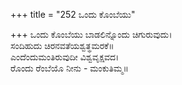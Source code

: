 +++
title = "252 ಒಂದು ಕೊಂಬೆಯು"

+++
ಒಂದು ಕೊಂಬೆಯು ಬಾಡಲಿನ್ನೊಂದು ಚಿಗುರುವುದು।  
ಸಂದಿಹುದು ಚಿರನವತೆಯಶ್ವತ್ಥಮರಕೆ॥  
ಎಂದೆಂದುಮಂತಿರುವುದೀ ವಿಶ್ವವೃಕ್ಷವದ।  
ರೊಂದು ರೆಂಬೆಯೊ ನೀನು - ಮಂಕುತಿಮ್ಮ॥  
